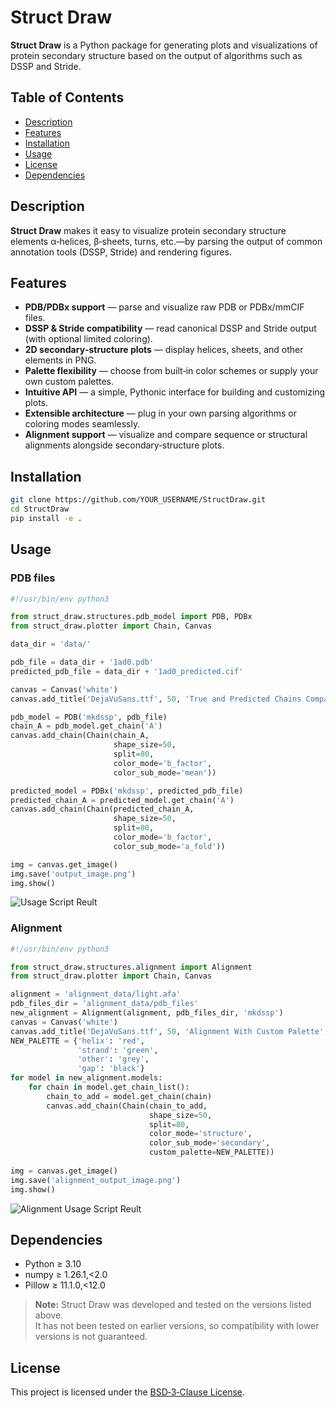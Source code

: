 # Struct Draw

**Struct Draw** is a Python package for generating plots and visualizations of protein secondary structure based on the output of algorithms such as DSSP and Stride.

## Table of Contents

- [Description](#description)  
- [Features](#features)  
- [Installation](#installation)  
- [Usage](#usage)   
- [License](#license)
- [Dependencies](#dependencies)  

## Description

**Struct Draw** makes it easy to visualize protein secondary structure elements α‑helices, β‑sheets, turns, etc.—by parsing the output of common annotation tools (DSSP, Stride) and rendering figures.

## Features

- **PDB/PDBx support** — parse and visualize raw PDB or PDBx/mmCIF files.  
- **DSSP & Stride compatibility** — read canonical DSSP and Stride output (with optional limited coloring).  
- **2D secondary‑structure plots** — display helices, sheets, and other elements in PNG.  
- **Palette flexibility** — choose from built‑in color schemes or supply your own custom palettes.  
- **Intuitive API** — a simple, Pythonic interface for building and customizing plots.  
- **Extensible architecture** — plug in your own parsing algorithms or coloring modes seamlessly.
- **Alignment support** — visualize and compare sequence or structural alignments alongside secondary‑structure plots.  

## Installation

```bash
git clone https://github.com/YOUR_USERNAME/StructDraw.git
cd StructDraw
pip install -e .
```

## Usage
### PDB files
```python
#!/usr/bin/env python3

from struct_draw.structures.pdb_model import PDB, PDBx
from struct_draw.plotter import Chain, Canvas

data_dir = 'data/'

pdb_file = data_dir + '1ad0.pdb'
predicted_pdb_file = data_dir + '1ad0_predicted.cif'

canvas = Canvas('white')
canvas.add_title('DejaVuSans.ttf', 50, 'True and Predicted Chains Comparison', 'centered')

pdb_model = PDB('mkdssp', pdb_file)
chain_A = pdb_model.get_chain('A')
canvas.add_chain(Chain(chain_A,
                       shape_size=50,
                       split=80,
                       color_mode='b_factor',
                       color_sub_mode='mean'))

predicted_model = PDBx('mkdssp', predicted_pdb_file)
predicted_chain_A = predicted_model.get_chain('A')
canvas.add_chain(Chain(predicted_chain_A,
                       shape_size=50,
                       split=80,
                       color_mode='b_factor',
                       color_sub_mode='a_fold'))

img = canvas.get_image()
img.save('output_image.png')
img.show()
```
![Usage Script Reult](https://github.com/https://github.com/Wolchear/StructDraw/main/usage_example/output_image.png)

### Alignment

```python
#!/usr/bin/env python3

from struct_draw.structures.alignment import Alignment
from struct_draw.plotter import Chain, Canvas

alignment = 'alignment_data/light.afa'
pdb_files_dir = 'alignment_data/pdb_files'
new_alignment = Alignment(alignment, pdb_files_dir, 'mkdssp')
canvas = Canvas('white')
canvas.add_title('DejaVuSans.ttf', 50, 'Alignment With Custom Palette', 'centered')
NEW_PALETTE = {'helix': 'red',
               'strand': 'green',
               'other': 'grey',
               'gap': 'black'}
for model in new_alignment.models:
    for chain in model.get_chain_list():
        chain_to_add = model.get_chain(chain)
        canvas.add_chain(Chain(chain_to_add,
                               shape_size=50,
                               split=80,
                               color_mode='structure',
                               color_sub_mode='secondary',
                               custom_palette=NEW_PALETTE))
    
img = canvas.get_image()
img.save('alignment_output_image.png')
img.show()
```
![Alignment Usage Script Reult](https://github.com/https://github.com/Wolchear/StructDraw/main/usage_example/alignment_output_image.png)

## Dependencies

- Python ≥ 3.10  
- numpy ≥ 1.26.1,<2.0  
- Pillow ≥ 11.1.0,<12.0  

> **Note:** Struct Draw was developed and tested on the versions listed above.  
> It has not been tested on earlier versions, so compatibility with lower versions is not guaranteed.

## License

This project is licensed under the [BSD‑3‑Clause License](https://opensource.org/licenses/BSD-3-Clause).

